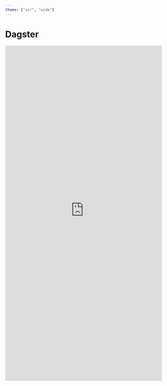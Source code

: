 ```yaml
---
theme: ["air", "wide"]
---
```


# Dagster

<iframe
    src="https://davidgasquez-datalia-etl.hf.space"
    frameborder="0"
    width="100%"
    height="1080px"
></iframe>

